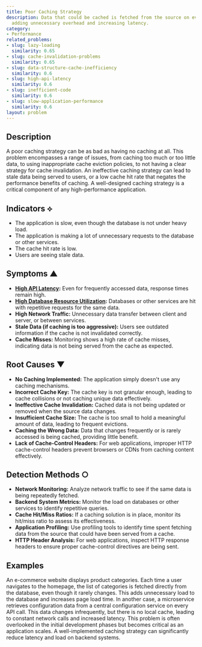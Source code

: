 ```yaml
---
title: Poor Caching Strategy
description: Data that could be cached is fetched from the source on every request,
  adding unnecessary overhead and increasing latency.
category:
- Performance
related_problems:
- slug: lazy-loading
  similarity: 0.65
- slug: cache-invalidation-problems
  similarity: 0.65
- slug: data-structure-cache-inefficiency
  similarity: 0.6
- slug: high-api-latency
  similarity: 0.6
- slug: inefficient-code
  similarity: 0.6
- slug: slow-application-performance
  similarity: 0.6
layout: problem
---
```


## Description
A poor caching strategy can be as bad as having no caching at all. This problem encompasses a range of issues, from caching too much or too little data, to using inappropriate cache eviction policies, to not having a clear strategy for cache invalidation. An ineffective caching strategy can lead to stale data being served to users, or a low cache hit rate that negates the performance benefits of caching. A well-designed caching strategy is a critical component of any high-performance application.

## Indicators ⟡
- The application is slow, even though the database is not under heavy load.
- The application is making a lot of unnecessary requests to the database or other services.
- The cache hit rate is low.
- Users are seeing stale data.

## Symptoms ▲

- **[High API Latency](high-api-latency.md):** Even for frequently accessed data, response times remain high.
- **[High Database Resource Utilization](high-database-resource-utilization.md):** Databases or other services are hit with repetitive requests for the same data.
- **High Network Traffic:** Unnecessary data transfer between client and server, or between services.
- **Stale Data (if caching is too aggressive):** Users see outdated information if the cache is not invalidated correctly.
- **Cache Misses:** Monitoring shows a high rate of cache misses, indicating data is not being served from the cache as expected.

## Root Causes ▼

- **No Caching Implemented:** The application simply doesn't use any caching mechanisms.
- **Incorrect Cache Key:** The cache key is not granular enough, leading to cache collisions or not caching unique data effectively.
- **Ineffective Cache Invalidation:** Cached data is not being updated or removed when the source data changes.
- **Insufficient Cache Size:** The cache is too small to hold a meaningful amount of data, leading to frequent evictions.
- **Caching the Wrong Data:** Data that changes frequently or is rarely accessed is being cached, providing little benefit.
- **Lack of Cache-Control Headers:** For web applications, improper HTTP cache-control headers prevent browsers or CDNs from caching content effectively.

## Detection Methods ○

- **Network Monitoring:** Analyze network traffic to see if the same data is being repeatedly fetched.
- **Backend System Metrics:** Monitor the load on databases or other services to identify repetitive queries.
- **Cache Hit/Miss Ratios:** If a caching solution is in place, monitor its hit/miss ratio to assess its effectiveness.
- **Application Profiling:** Use profiling tools to identify time spent fetching data from the source that could have been served from a cache.
- **HTTP Header Analysis:** For web applications, inspect HTTP response headers to ensure proper cache-control directives are being sent.

## Examples
An e-commerce website displays product categories. Each time a user navigates to the homepage, the list of categories is fetched directly from the database, even though it rarely changes. This adds unnecessary load to the database and increases page load time. In another case, a microservice retrieves configuration data from a central configuration service on every API call. This data changes infrequently, but there is no local cache, leading to constant network calls and increased latency. This problem is often overlooked in the initial development phases but becomes critical as an application scales. A well-implemented caching strategy can significantly reduce latency and load on backend systems.